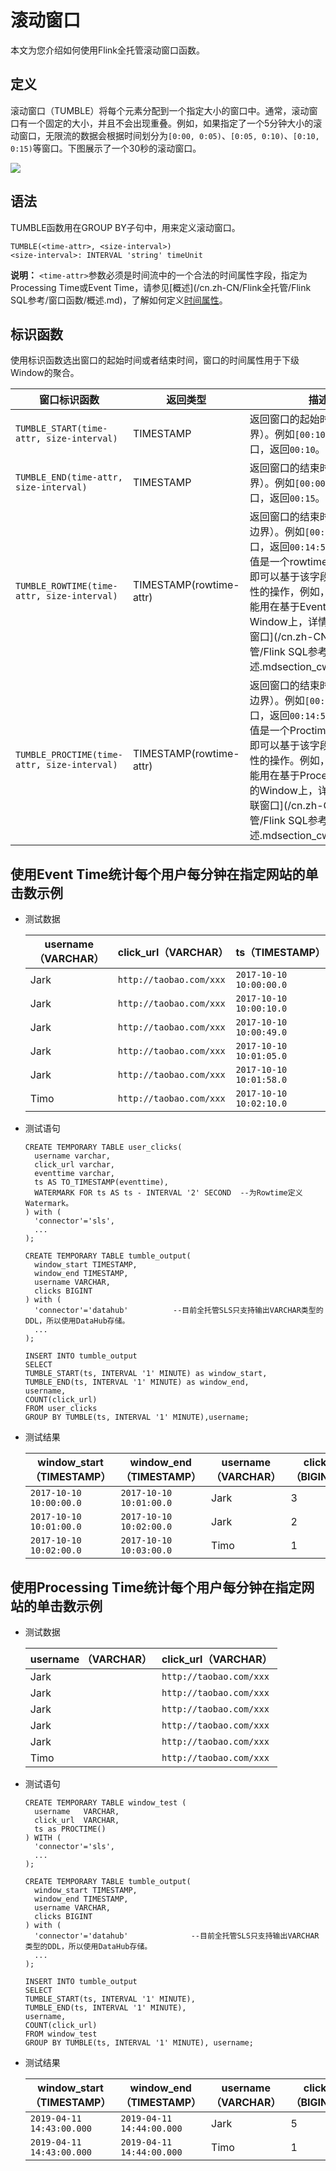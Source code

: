 # 滚动窗口

本文为您介绍如何使用Flink全托管滚动窗口函数。

## 定义

滚动窗口（TUMBLE）将每个元素分配到一个指定大小的窗口中。通常，滚动窗口有一个固定的大小，并且不会出现重叠。例如，如果指定了一个5分钟大小的滚动窗口，无限流的数据会根据时间划分为`[0:00, 0:05)`、`[0:05, 0:10)`、`[0:10, 0:15)`等窗口。下图展示了一个30秒的滚动窗口。

![](https://static-aliyun-doc.oss-cn-hangzhou.aliyuncs.com/assets/img/zh-CN/7284359951/p34298.png)

## 语法

TUMBLE函数用在GROUP BY子句中，用来定义滚动窗口。

```
TUMBLE(<time-attr>, <size-interval>)
<size-interval>: INTERVAL 'string' timeUnit
```

**说明：** `<time-attr>`参数必须是时间流中的一个合法的时间属性字段，指定为Processing Time或Event Time，请参见[概述](/cn.zh-CN/Flink全托管/Flink SQL参考/窗口函数/概述.md)，了解如何定义[时间属性](https://ci.apache.org/projects/flink/flink-docs-release-1.11/dev/table/streaming/time_attributes.html)。

## 标识函数

使用标识函数选出窗口的起始时间或者结束时间，窗口的时间属性用于下级Window的聚合。

|窗口标识函数|返回类型|描述|
|------|----|--|
|`TUMBLE_START(time-attr, size-interval)`|TIMESTAMP|返回窗口的起始时间（包含边界）。例如`[00:10,00:15)`窗口，返回`00:10`。|
|`TUMBLE_END(time-attr, size-interval)`|TIMESTAMP|返回窗口的结束时间（包含边界）。例如`[00:00, 00:15]`窗口，返回`00:15`。|
|`TUMBLE_ROWTIME(time-attr, size-interval)`|TIMESTAMP\(rowtime-attr\)|返回窗口的结束时间（不包含边界）。例如`[00:00, 00:15]`窗口，返回`00:14:59.999`。返回值是一个rowtime attribute，即可以基于该字段进行时间属性的操作，例如，级联窗口只能用在基于Event Time的Window上，详情请参见[级联窗口](/cn.zh-CN/Flink全托管/Flink SQL参考/窗口函数/概述.mdsection_cwf_1kt_jhb)。|
|`TUMBLE_PROCTIME(time-attr, size-interval)`|TIMESTAMP\(rowtime-attr\)|返回窗口的结束时间（不包含边界）。例如`[00:00, 00:15]`窗口，返回`00:14:59.999`。返回值是一个Proctime Attribute，即可以基于该字段进行时间属性的操作。例如，级联窗口只能用在基于Processing Time的Window上，详情请参见[级联窗口](/cn.zh-CN/Flink全托管/Flink SQL参考/窗口函数/概述.mdsection_cwf_1kt_jhb)。|

## 使用Event Time统计每个用户每分钟在指定网站的单击数示例

-   测试数据

    |username（VARCHAR）|click\_url（VARCHAR）|ts（TIMESTAMP）|
    |-----------------|-------------------|-------------|
    |Jark|`http://taobao.com/xxx`|`2017-10-10 10:00:00.0`|
    |Jark|`http://taobao.com/xxx`|`2017-10-10 10:00:10.0`|
    |Jark|`http://taobao.com/xxx`|`2017-10-10 10:00:49.0`|
    |Jark|`http://taobao.com/xxx`|`2017-10-10 10:01:05.0`|
    |Jark|`http://taobao.com/xxx`|`2017-10-10 10:01:58.0`|
    |Timo|`http://taobao.com/xxx`|`2017-10-10 10:02:10.0`|

-   测试语句

    ```
    CREATE TEMPORARY TABLE user_clicks(
      username varchar,
      click_url varchar,
      eventtime varchar,                            
      ts AS TO_TIMESTAMP(eventtime),
      WATERMARK FOR ts AS ts - INTERVAL '2' SECOND  --为Rowtime定义Watermark。
    ) with (
      'connector'='sls',
      ...
    );
    
    CREATE TEMPORARY TABLE tumble_output(
      window_start TIMESTAMP,
      window_end TIMESTAMP,
      username VARCHAR,
      clicks BIGINT
    ) with (
      'connector'='datahub'          --目前全托管SLS只支持输出VARCHAR类型的DDL，所以使用DataHub存储。
      ...
    );
    
    INSERT INTO tumble_output
    SELECT
    TUMBLE_START(ts, INTERVAL '1' MINUTE) as window_start,
    TUMBLE_END(ts, INTERVAL '1' MINUTE) as window_end,
    username,
    COUNT(click_url)
    FROM user_clicks
    GROUP BY TUMBLE(ts, INTERVAL '1' MINUTE),username;
    ```

-   测试结果

    |window\_start （TIMESTAMP）|window\_end （TIMESTAMP）|username（VARCHAR）|clicks（BIGINT）|
    |-------------------------|-----------------------|-----------------|--------------|
    |`2017-10-10 10:00:00.0`|`2017-10-10 10:01:00.0`|Jark|3|
    |`2017-10-10 10:01:00.0`|`2017-10-10 10:02:00.0`|Jark|2|
    |`2017-10-10 10:02:00.0`|`2017-10-10 10:03:00.0`|Timo|1|


## 使用Processing Time统计每个用户每分钟在指定网站的单击数示例

-   测试数据

    |username （VARCHAR）|click\_url（VARCHAR）|
    |------------------|-------------------|
    |Jark|`http://taobao.com/xxx`|
    |Jark|`http://taobao.com/xxx`|
    |Jark|`http://taobao.com/xxx`|
    |Jark|`http://taobao.com/xxx`|
    |Jark|`http://taobao.com/xxx`|
    |Timo|`http://taobao.com/xxx`|

-   测试语句

    ```
    CREATE TEMPORARY TABLE window_test (
      username   VARCHAR,
      click_url  VARCHAR,
      ts as PROCTIME()
    ) WITH (
      'connector'='sls',
      ...
    );
    
    CREATE TEMPORARY TABLE tumble_output(
      window_start TIMESTAMP,
      window_end TIMESTAMP,
      username VARCHAR,
      clicks BIGINT
    ) with (
      'connector'='datahub'              --目前全托管SLS只支持输出VARCHAR类型的DDL，所以使用DataHub存储。
      ...
    );
    
    INSERT INTO tumble_output
    SELECT
    TUMBLE_START(ts, INTERVAL '1' MINUTE),
    TUMBLE_END(ts, INTERVAL '1' MINUTE),
    username,
    COUNT(click_url)
    FROM window_test
    GROUP BY TUMBLE(ts, INTERVAL '1' MINUTE), username;
    ```

-   测试结果

    |window\_start （TIMESTAMP）|window\_end （TIMESTAMP）|username （VARCHAR）|clicks（BIGINT）|
    |-------------------------|-----------------------|------------------|--------------|
    |`2019-04-11 14:43:00.000`|`2019-04-11 14:44:00.000`|Jark|5|
    |`2019-04-11 14:43:00.000`|`2019-04-11 14:44:00.000`|Timo|1|


